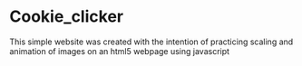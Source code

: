 # Cookie_clicker
This simple website was created with the intention of practicing scaling and animation of images on an html5 webpage using javascript
